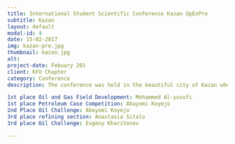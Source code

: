 ```yaml
---
title: International Student Scientific Conference Kazan UpExPro
subtitle: Kazan
layout: default
modal-id: 4
date: 15-02-2017
img: kazan-pre.jpg
thumbnail: kazan.jpg
alt: 
project-date: Febuary 201
client: KFU Chapter
category: Conference
description: The conference was held in the beautiful city of Kazan where student from all over Russia and oversea gathered. The program included a scientific paper contest, a case competition and petroleum game "Oil Challenge". Our students participated with the following results:

1st place Oil and Gas Field Development: Mohammed Al-yusufi
1st place Petroleum Case Competition: Abayomi Koyejo
2nd Place Oil Challenge: Abayomi Koyejo
3rd place refining section: Anastasia Sitalo
3rd place Oil Challenge: Evgeny Kharitonov

---
```


